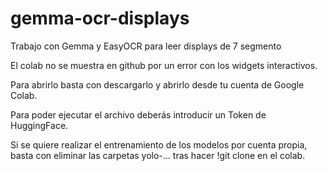 # gemma-ocr-displays
Trabajo con Gemma y EasyOCR para leer displays de 7 segmento

El colab no se muestra en github por un error con los widgets interactivos.

Para abrirlo basta con descargarlo y abrirlo desde tu cuenta de Google Colab.

Para poder ejecutar el archivo deberás introducir un Token de HuggingFace.

Si se quiere realizar el entrenamiento de los modelos por cuenta propia, basta con eliminar las carpetas yolo-... tras hacer !git clone en el colab.
